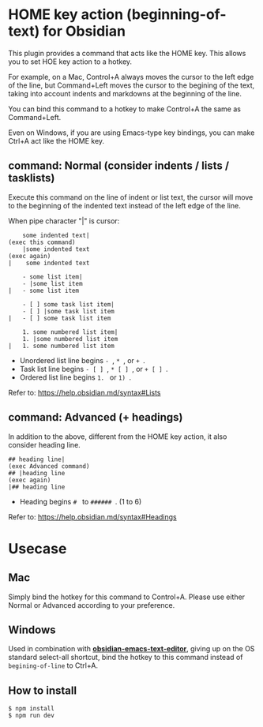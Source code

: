 # HOME key action (beginning-of-text) for Obsidian

This plugin provides a command that acts like the HOME key.
This allows you to set HOE key action to a hotkey.

For example, on a Mac, Control+A always moves the cursor to the left edge of the line, but Command+Left moves the cursor to the begining of the text, taking into account indents and markdowns at the beginning of the line.

You can bind this command to a hotkey to make Control+A the same as Command+Left.

Even on Windows, if you are using Emacs-type key bindings, you can make Ctrl+A act like the HOME key.

## command: Normal (consider indents / lists / tasklists)

Execute this command on the line of indent or list text,
the cursor will move to the beginning of the indented text
instead of the left edge of the line.

When pipe character "|" is cursor:

```
    some indented text|
(exec this command)
    |some indented text
(exec again)
|    some indented text

    - some list item|
    - |some list item
|   - some list item

    - [ ] some task list item|
    - [ ] |some task list item
|   - [ ] some task list item

    1. some numbered list item|
    1. |some numbered list item
|   1. some numbered list item
```

- Unordered list line begins `- `, `* `, or `+ `.
- Task list line begins `- [ ] `, `* [ ] `, or `+ [ ] `.
- Ordered list line begins `1. ` or `1) `.

Refer to: https://help.obsidian.md/syntax#Lists

## command: Advanced (+ headings)

In addition to the above, different from the HOME key action, it also consider heading line.

```
## heading line|
(exec Advanced command)
## |heading line
(exec again)
|## heading line
```
- Heading begins `# ` to `###### `. (1 to 6)

Refer to: https://help.obsidian.md/syntax#Headings

# Usecase
## Mac
Simply bind the hotkey for this command to Control+A.
Please use either Normal or Advanced according to your preference.

## Windows
Used in combination with **[obsidian-emacs-text-editor](https://github.com/Klojer/obsidian-emacs-text-editor)**,
giving up on the OS standard select-all shortcut,
bind the hotkey to this command instead of `begining-of-line` to Ctrl+A.

## How to install
```
$ npm install
$ npm run dev
```
